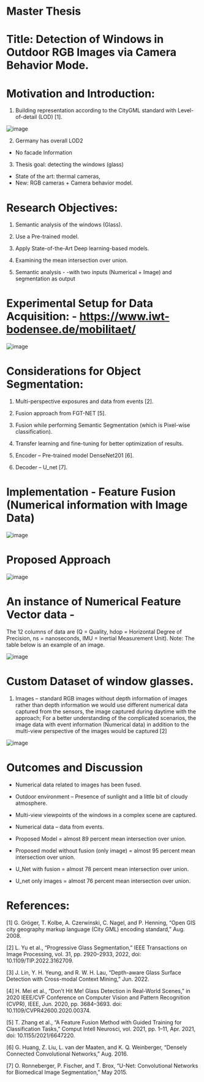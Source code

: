 # Master Thesis

# Title: Detection of Windows in Outdoor RGB Images via Camera Behavior Mode.

# Motivation and Introduction:
1. Building representation according to the CityGML standard with Level-of-detail (LOD) [1].

![image](https://github.com/user-attachments/assets/ac7bc20e-c901-4801-878d-137a1ce38a4c)

2. Germany has overall LOD2
- No facade Information

3. Thesis goal: detecting the windows (glass)
- State of the art: thermal cameras,
- New: RGB cameras + Camera behavior model.


# Research Objectives:
1. Semantic analysis of the windows (Glass).

2. Use a Pre-trained model.

3. Apply State-of-the-Art Deep learning-based models.

4. Examining the mean intersection over union.

5. Semantic analysis - -with two inputs (Numerical + Image) and segmentation as output


# Experimental Setup for Data Acquisition: - https://www.iwt-bodensee.de/mobilitaet/ 

![image](https://github.com/user-attachments/assets/b67d9c0e-5bc1-4632-a4eb-5efd88cac9ca)


   
# Considerations for Object Segmentation:
1. Multi-perspective exposures and data from events [2].

2.  Fusion approach from FGT-NET [5].


3. Fusion while performing Semantic Segmentation (which is Pixel-wise classification).


4. Transfer learning and fine-tuning  for better optimization of results.

 
5. Encoder – Pre-trained model DenseNet201 [6].


6. Decoder – U_net [7].


# Implementation - Feature Fusion (Numerical information with Image Data)
![image](https://github.com/user-attachments/assets/8d71ad1c-bf2d-476c-9bed-923164cd876c)

# Proposed Approach
![image](https://github.com/user-attachments/assets/0bfdffc0-d206-433f-b44e-6d0eb8fe3f3d)



# An instance of Numerical Feature Vector data -
The 12 columns of data are 
(Q = Quality, hdop = Horizontal Degree of 
Precision, ns = nanoseconds, IMU = Inertial Measurement Unit). Note: The table below is an 
example of an image.

![image](https://github.com/user-attachments/assets/2bb1f7ce-66f5-4ebb-a228-c8e755616856)


# Custom Dataset of window glasses. 

1. Images – standard RGB images without depth information of images rather than depth information we would use different numerical data captured from the sensors, the image captured during daytime with the approach; For a better understanding of the complicated scenarios, the image data with event information (Numerical data) in addition to the multi-view perspective of the images would be captured [2]

![image](https://github.com/user-attachments/assets/1f4d58fb-0c82-48bc-928e-231c9539aea3)


# Outcomes and Discussion

- Numerical data related to images has been fused.

- Outdoor environment – Presence of sunlight and a little bit of cloudy atmosphere.

- Multi-view viewpoints of the windows in a complex scene are captured.

- Numerical data – data from events.

- Proposed Model = almost 89 percent mean intersection over union.

- Proposed model without fusion (only image) = almost 95 percent mean intersection over union.

- U_Net with fusion = almost 78 percent mean intersection over union.

- U_net only images = almost 76 percent mean intersection over union.





# References:

[1] G. Gröger, T. Kolbe, A. Czerwinski, C. Nagel, and P. Henning, “Open GIS city geography markup language (City GML) encoding standard,” Aug. 2008.


[2] L. Yu et al., “Progressive Glass Segmentation,” IEEE Transactions on Image Processing, vol. 31, pp. 2920–2933, 2022, doi: 10.1109/TIP.2022.3162709. 


[3] J. Lin, Y. H. Yeung, and R. W. H. Lau, “Depth-aware Glass Surface Detection with Cross-modal Context Mining,” Jun. 2022. 


[4] H. Mei et al., “Don’t Hit Me! Glass Detection in Real-World Scenes,” in 2020 IEEE/CVF Conference on Computer Vision and Pattern Recognition (CVPR), IEEE, Jun. 2020, pp. 3684–3693. doi: 10.1109/CVPR42600.2020.00374.


[5] T. Zhang et al., “A Feature Fusion Method with Guided Training for Classification Tasks,” Comput Intell Neurosci, vol. 2021, pp. 1–11, Apr. 2021, doi: 10.1155/2021/6647220.


[6] G. Huang, Z. Liu, L. van der Maaten, and K. Q. Weinberger, “Densely Connected Convolutional Networks,” Aug. 2016.


[7] O. Ronneberger, P. Fischer, and T. Brox, “U-Net: Convolutional Networks for Biomedical Image Segmentation,” May 2015.

